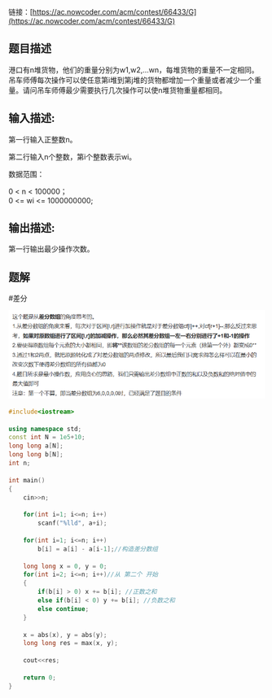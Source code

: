 链接：[https://ac.nowcoder.com/acm/contest/66433/G](https://ac.nowcoder.com/acm/contest/66433/G)
## 题目描述

港口有n堆货物，他们的重量分别为w1,w2,...wn，每堆货物的重量不一定相同。吊车师傅每次操作可以使任意第i堆到第j堆的货物都增加一个重量或者减少一个重量。请问吊车师傅最少需要执行几次操作可以使n堆货物重量都相同。

## 输入描述:

第一行输入正整数n。  

第二行输入n个整数，第i个整数表示wi。

数据范围：  

0 < n < 100000；  
0 <= wi <= 1000000000;  

## 输出描述:

第一行输出最少操作次数。

## 题解

#差分 

![](../zPictureStore/Screenshot2024-0118171150.png)

```cpp
#include<iostream>

using namespace std;
const int N = 1e5+10;
long long a[N];
long long b[N];
int n;

int main()
{
    cin>>n;
    
    for(int i=1; i<=n; i++)
        scanf("%lld", a+i);
    
    for(int i=1; i<=n; i++)
        b[i] = a[i] - a[i-1];//构造差分数组
    
    long long x = 0, y = 0;
    for(int i=2; i<=n; i++)//从 第二个 开始
    {
        if(b[i] > 0) x += b[i]; //正数之和
        else if(b[i] < 0) y += b[i]; //负数之和
        else continue;
    }
    
    x = abs(x), y = abs(y);
    long long res = max(x, y);
    
    cout<<res;
        
    return 0;
}
```
